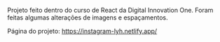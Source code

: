 Projeto feito dentro do curso de React da Digital Innovation One.
Foram feitas algumas alterações de imagens e espaçamentos.

Página do projeto: 
https://instagram-lyh.netlify.app/